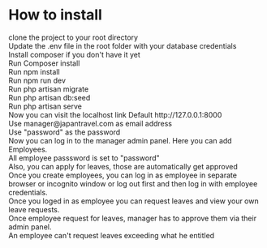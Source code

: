 <h1> How to install </h1>

<p>
    clone the project to your root directory </br>
    Update the .env file in the root folder with your database credentials </br>
    Install composer if you don't have it yet </br>
    Run Composer install </br>
    Run npm install </br>
    Run npm run dev </br>
    Run php artisan migrate </br>
    Run php artisan db:seed </br>
    Run php artisan serve </br>
    Now you can visit the localhost link Default  http://127.0.0.1:8000 </br>
    Use manager@japantravel.com as email address </br>
    Use "password" as the password </br>
    Now you can log in to the manager admin panel. Here you can add Employees. </br>
    All employee passsword is set to "password" </br>
    Also, you can apply for leaves, those are automatically get approved </br>
    Once you create employees, you can log in as employee in separate browser or incognito window or log out first and then log in with employee credentials. </br>
    Once you loged in as employee you can request leaves and view your own leave requests. </br>
    Once employee request for leaves, manager has to approve them via their admin panel. </br>
    An employee can't request leaves exceeding what he entitled

</p>

